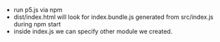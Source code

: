 * run p5.js via npm
* dist/index.html will look for index.bundle.js generated from src/index.js during npm start
* inside index.js we can specify other module we created.
